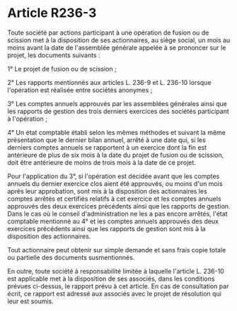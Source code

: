 # Article R236-3

Toute société par actions participant à une opération de fusion ou de scission met à la disposition de ses actionnaires, au siège social, un mois au moins avant la date de l'assemblée générale appelée à se prononcer sur le projet, les documents suivants :

1° Le projet de fusion ou de scission ;

2° Les rapports mentionnés aux articles L. 236-9 et L. 236-10 lorsque l'opération est réalisée entre sociétés anonymes ;

3° Les comptes annuels approuvés par les assemblées générales ainsi que les rapports de gestion des trois derniers exercices des sociétés participant à l'opération ;

4° Un état comptable établi selon les mêmes méthodes et suivant la même présentation que le dernier bilan annuel, arrêté à une date qui, si les derniers comptes annuels se rapportent à un exercice dont la fin est antérieure de plus de six mois à la date du projet de fusion ou de scission, doit être antérieure de moins de trois mois à la date de ce projet.

Pour l'application du 3°, si l'opération est décidée avant que les comptes annuels du dernier exercice clos aient été approuvés, ou moins d'un mois après leur approbation, sont mis à la disposition des actionnaires les comptes arrêtés et certifiés relatifs à cet exercice et les comptes annuels approuvés des deux exercices précédents ainsi que les rapports de gestion. Dans le cas où le conseil d'administration ne les a pas encore arrêtés, l'état comptable mentionné au 4° et les comptes annuels approuvés des deux exercices précédents ainsi que les rapports de gestion sont mis à la disposition des actionnaires.

Tout actionnaire peut obtenir sur simple demande et sans frais copie totale ou partielle des documents susmentionnés.

En outre, toute société à responsabilité limitée à laquelle l'article L. 236-10 est applicable met à la disposition de ses associés, dans les conditions prévues ci-dessus, le rapport prévu à cet article. En cas de consultation par écrit, ce rapport est adressé aux associés avec le projet de résolution qui leur est soumis.
